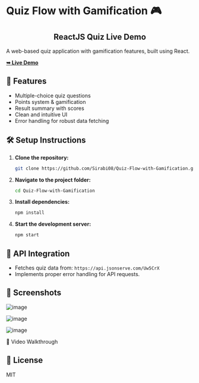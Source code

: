 # Quiz Flow with Gamification 🎮
 <h2 align="center">ReactJS Quiz Live Demo</h2>
A web-based quiz application with gamification features, built using React.


 
  <a href="https://Sirabi08.github.io/Quiz-Flow-with-Gamification"><strong>➥ Live Demo</strong></a>


## 🚀 Features
- Multiple-choice quiz questions
- Points system & gamification
- Result summary with scores
- Clean and intuitive UI
- Error handling for robust data fetching

## 🛠️ Setup Instructions

1. **Clone the repository:**
   ```sh
   git clone https://github.com/Sirabi08/Quiz-Flow-with-Gamification.git
   ```
2. **Navigate to the project folder:**
   ```sh
   cd Quiz-Flow-with-Gamification
   ```
3. **Install dependencies:**
   ```sh
   npm install
   ```
4. **Start the development server:**
   ```sh
   npm start
   ```

## 📡 API Integration
- Fetches quiz data from: `https://api.jsonserve.com/Uw5CrX`
- Implements proper error handling for API requests.

## 📸 Screenshots

![image](https://github.com/user-attachments/assets/d89419f5-92bc-4719-b0e4-8889f424aaa2)


![image](https://github.com/user-attachments/assets/0daa6721-0e18-4f4a-932f-65d88803e1f5)


![image](https://github.com/user-attachments/assets/7cd5675b-1bc8-47ca-8b9e-2a0f06f737bd)

🎥 Video Walkthrough


## 📜 License
MIT

